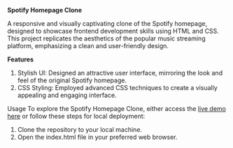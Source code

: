 **Spotify Homepage Clone**

A responsive and visually captivating clone of the Spotify homepage, designed to showcase frontend development skills using HTML and CSS. 
This project replicates the aesthetics of the popular music streaming platform, emphasizing a clean and user-friendly design.

**Features**

1. Stylish UI: Designed an attractive user interface, mirroring the look and feel of the original Spotify homepage.
2. CSS Styling: Employed advanced CSS techniques to create a visually appealing and engaging interface.

Usage
To explore the Spotify Homepage Clone, either access the [live demo here](https://homepage-clone-jet-sigma.vercel.app/)
or follow these steps for local deployment:

1. Clone the repository to your local machine.
2. Open the index.html file in your preferred web browser.
